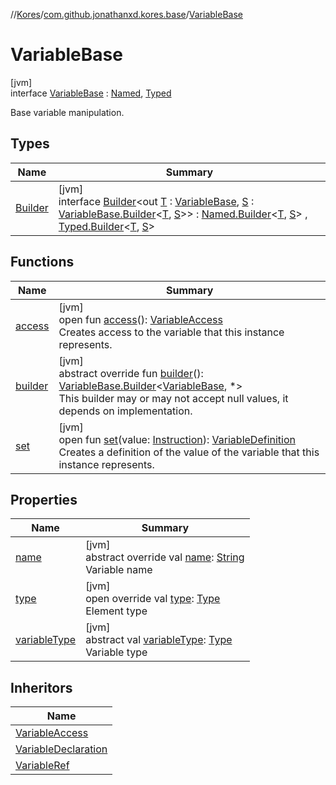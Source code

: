 //[Kores](../../../index.md)/[com.github.jonathanxd.kores.base](../index.md)/[VariableBase](index.md)

# VariableBase

[jvm]\
interface [VariableBase](index.md) : [Named](../-named/index.md), [Typed](../-typed/index.md)

Base variable manipulation.

## Types

| Name | Summary |
|---|---|
| [Builder](-builder/index.md) | [jvm]<br>interface [Builder](-builder/index.md)<out [T](-builder/index.md) : [VariableBase](index.md), [S](-builder/index.md) : [VariableBase.Builder](-builder/index.md)<[T](-builder/index.md), [S](-builder/index.md)>> : [Named.Builder](../-named/-builder/index.md)<[T](-builder/index.md), [S](-builder/index.md)> , [Typed.Builder](../-typed/-builder/index.md)<[T](-builder/index.md), [S](-builder/index.md)> |

## Functions

| Name | Summary |
|---|---|
| [access](access.md) | [jvm]<br>open fun [access](access.md)(): [VariableAccess](../-variable-access/index.md)<br>Creates access to the variable that this instance represents. |
| [builder](builder.md) | [jvm]<br>abstract override fun [builder](builder.md)(): [VariableBase.Builder](-builder/index.md)<[VariableBase](index.md), *><br>This builder may or may not accept null values, it depends on implementation. |
| [set](set.md) | [jvm]<br>open fun [set](set.md)(value: [Instruction](../../com.github.jonathanxd.kores/-instruction/index.md)): [VariableDefinition](../-variable-definition/index.md)<br>Creates a definition of the value of the variable that this instance represents. |

## Properties

| Name | Summary |
|---|---|
| [name](name.md) | [jvm]<br>abstract override val [name](name.md): [String](https://kotlinlang.org/api/latest/jvm/stdlib/kotlin/-string/index.html)<br>Variable name |
| [type](type.md) | [jvm]<br>open override val [type](type.md): [Type](https://docs.oracle.com/javase/8/docs/api/java/lang/reflect/Type.html)<br>Element type |
| [variableType](variable-type.md) | [jvm]<br>abstract val [variableType](variable-type.md): [Type](https://docs.oracle.com/javase/8/docs/api/java/lang/reflect/Type.html)<br>Variable type |

## Inheritors

| Name |
|---|
| [VariableAccess](../-variable-access/index.md) |
| [VariableDeclaration](../-variable-declaration/index.md) |
| [VariableRef](../../com.github.jonathanxd.kores.common/-variable-ref/index.md) |
